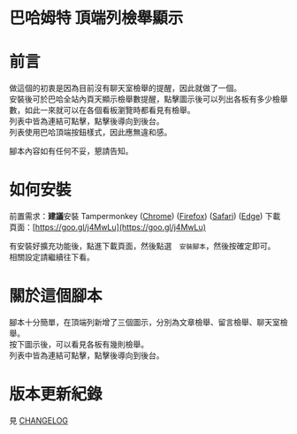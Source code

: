 # 巴哈姆特 頂端列檢舉顯示

# 前言
做這個的初衷是因為目前沒有聊天室檢舉的提醒，因此就做了一個。  
安裝後可於巴哈全站內頁天顯示檢舉數提醒，點擊圖示後可以列出各板有多少檢舉數，如此一來就可以在各個看板瀏覽時都看見有檢舉。  
列表中皆為連結可點擊，點擊後導向到後台。  
列表使用巴哈頂端按鈕樣式，因此應無違和感。  

腳本內容如有任何不妥，懇請告知。  

# 如何安裝
前置需求：**建議**安裝 Tampermonkey ([Chrome](https://chrome.google.com/webstore/detail/dhdgffkkebhmkfjojejmpbldmpobfkfo)) ([Firefox](https://addons.mozilla.org/en-US/firefox/addon/tampermonkey)) ([Safari](https://safari.tampermonkey.net/tampermonkey.safariextz)) ([Edge](https://www.microsoft.com/store/apps/9NBLGGH5162S))
下載頁面：[https://goo.gl/j4MwLu](https://goo.gl/j4MwLu)  

有安裝好擴充功能後，點進下載頁面，然後點選　`安裝腳本`，然後按確定即可。  
相關設定請繼續往下看。  

# 關於這個腳本
腳本十分簡單，在頂端列新增了三個圖示，分別為文章檢舉、留言檢舉、聊天室檢舉。  
按下圖示後，可以看見各板有幾則檢舉。  
列表中皆為連結可點擊，點擊後導向到後台。  

# 版本更新紀錄
見 [CHANGELOG](https://github.com/moontai0724/bahamut-topbar-accuse-script/blob/master/CHANGELOG.md)  
